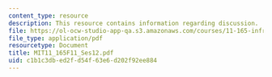 ```yaml
---
content_type: resource
description: This resource contains information regarding discussion.
file: https://ol-ocw-studio-app-qa.s3.amazonaws.com/courses/11-165-infrastructure-and-energy-technology-challenges-fall-2011/c1b1c3dbed2fd54f63e6d202f92ee884_MIT11_165F11_Ses12.pdf
file_type: application/pdf
resourcetype: Document
title: MIT11_165F11_Ses12.pdf
uid: c1b1c3db-ed2f-d54f-63e6-d202f92ee884
---
```

